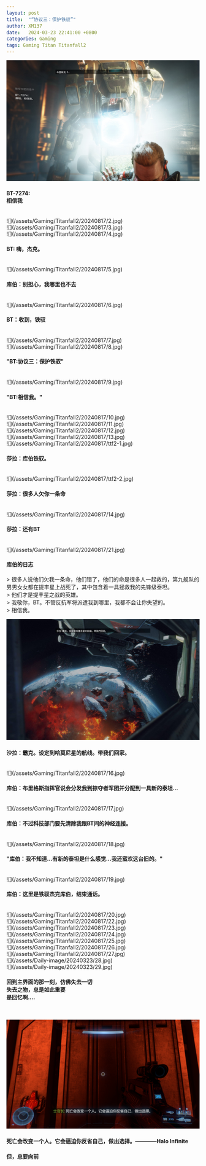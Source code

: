 ```yaml
---
layout: post
title:  "“协议三：保护铁驭”"
author: XM137
date:   2024-03-23 22:41:00 +0800
categories: Gaming
tags: Gaming Titan Titanfall2
---
```



![](/assets/Gaming/Titanfall2/20240817/1.jpg)
<h4> BT-7274: <br>相信我</h4> <br>
![](/assets/Gaming/Titanfall2/20240817/2.jpg)<br>
![](/assets/Gaming/Titanfall2/20240817/3.jpg)<br>
![](/assets/Gaming/Titanfall2/20240817/4.jpg)
<h4>BT: 嗨，杰克。</h4> <br>
![](/assets/Gaming/Titanfall2/20240817/5.jpg)
<h4>库伯：别担心，我哪里也不去</h4> <br>
![](/assets/Gaming/Titanfall2/20240817/6.jpg)
<h4>BT：收到，铁驭</h4> <br>
![](/assets/Gaming/Titanfall2/20240817/7.jpg)<br>
![](/assets/Gaming/Titanfall2/20240817/8.jpg)
<h4> "BT:协议三：保护铁驭" </h4> <br>
![](/assets/Gaming/Titanfall2/20240817/9.jpg)
<h4>"BT:相信我。"</h4> <br>
![](/assets/Gaming/Titanfall2/20240817/10.jpg)<br>
![](/assets/Gaming/Titanfall2/20240817/11.jpg)<br>
![](/assets/Gaming/Titanfall2/20240817/12.jpg)<br>
![](/assets/Gaming/Titanfall2/20240817/13.jpg)<br>
![](/assets/Gaming/Titanfall2/20240817/ttf2-1.jpg)
<h4>莎拉：库伯铁驭。</h4> <br>
![](/assets/Gaming/Titanfall2/20240817/ttf2-2.jpg)
<h4>莎拉：很多人欠你一条命</h4> <br>
![](/assets/Gaming/Titanfall2/20240817/14.jpg)
<h4>莎拉：还有BT</h4> <br>
![](/assets/Gaming/Titanfall2/20240817/21.jpg)
<h4> 库伯的日志 </h4>
> 很多人说他们欠我一条命，他们错了，他们的命是很多人一起救的，第九舰队的男男女女都在提丰星上战死了，其中包含着一具拯救我的先锋级泰坦。 <br> 
> 他们才是提丰星之战的英雄。<br>
> 我敬你，BT。不管反抗军将派遣我到哪里，我都不会让你失望的。<br>
> 相信我。 <br>

![](/assets/Gaming/Titanfall2/20240817/15.jpg)
<h4>沙拉：霸克。设定到哈莫尼星的航线。带我们回家。</h4> <br>
![](/assets/Gaming/Titanfall2/20240817/16.jpg)
<h4>库伯：布里格斯指挥官说会分发我到掠夺者军团并分配到一具新的泰坦...</h4><br>
![](/assets/Gaming/Titanfall2/20240817/17.jpg)
<h4>库伯：不过科技部门要先清除我跟BT间的神经连接。</h4><br>
![](/assets/Gaming/Titanfall2/20240817/18.jpg)
<h4>"库伯：我不知道...有新的泰坦是什么感觉...我还蛮欢这台旧的。"</h4> <br>
![](/assets/Gaming/Titanfall2/20240817/19.jpg)
<h4>库伯：这里是铁驭杰克库伯，结束通话。</h4> <br>
![](/assets/Gaming/Titanfall2/20240817/20.jpg)<br>
![](/assets/Gaming/Titanfall2/20240817/22.jpg)<br>
![](/assets/Gaming/Titanfall2/20240817/23.jpg)<br>
![](/assets/Gaming/Titanfall2/20240817/24.jpg)<br>
![](/assets/Gaming/Titanfall2/20240817/25.jpg)<br>
![](/assets/Gaming/Titanfall2/20240817/26.jpg)<br>
![](/assets/Gaming/Titanfall2/20240817/27.jpg)<br>
![](/assets/Daily-image/20240323/28.jpg)<br>
![](/assets/Daily-image/20240323/29.jpg)

#### 回到主界面的那一刻，仿佛失去一切<br> 失去之物，总是如此重要<br> 是回忆啊....<br> 
<br>

![](/assets/Daily-image/20240323/0502.jpg)
#### 死亡会改变一个人。它会逼迫你反省自己，做出选择。————Halo Infinite <br>
#### 但，总要向前<br>